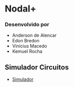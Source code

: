 # Nodal+

### Desenvolvido por  ###

* Anderson de Alencar
* Edon Bredon
* Vinícius Macedo
* Kemuel Rocha


## Simulador Circuitos

* [Simulador](http://www.falstad.com/circuit/)

